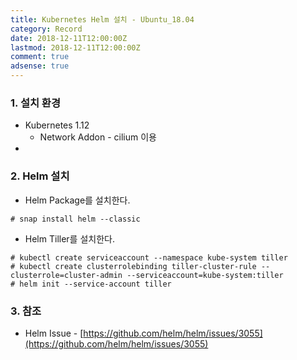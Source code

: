 ```yaml
---
title: Kubernetes Helm 설치 - Ubuntu_18.04
category: Record
date: 2018-12-11T12:00:00Z
lastmod: 2018-12-11T12:00:00Z
comment: true
adsense: true
---
```


### 1. 설치 환경

* Kubernetes 1.12
  * Network Addon - cilium 이용
* 

### 2. Helm 설치

* Helm Package를 설치한다.

~~~
# snap install helm --classic
~~~

* Helm Tiller를 설치한다.

~~~
# kubectl create serviceaccount --namespace kube-system tiller
# kubectl create clusterrolebinding tiller-cluster-rule --clusterrole=cluster-admin --serviceaccount=kube-system:tiller
# helm init --service-account tiller
~~~

### 3. 참조

* Helm Issue - [https://github.com/helm/helm/issues/3055](https://github.com/helm/helm/issues/3055)